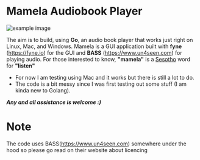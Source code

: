 # Mamela Audiobook Player
![example image](https://github.com/nkalait/mamela-audiobook-player/blob/main/imgage.jpg?raw=true)

The aim is to build, using **Go**, an audio book player that works just right on Linux, Mac, and Windows. Mamela is a GUI application built with **fyne** (https://fyne.io) for the GUI and **BASS** (https://www.un4seen.com)  for playing audio. For those interested to know, **"mamela"** is a [Sesotho](https://en.wikipedia.org/wiki/Sotho_language) word for **"listen"**

- For now I am testing using Mac and it works but there is still a lot to do.
- The code is a bit messy since I was first testing out some stuff (I am kinda new to Golang).

***Any and all assistance is welcome :)*** 

# Note
The code uses BASS(https://www.un4seen.com) somewhere under the hood so please go read on their website about licencing